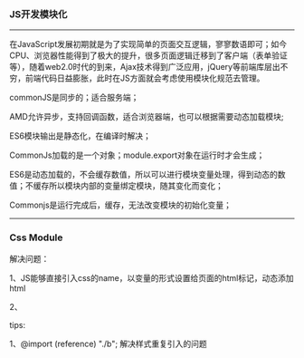 ### JS开发模块化

---

​		在JavaScript发展初期就是为了实现简单的页面交互逻辑，寥寥数语即可；如今CPU、浏览器性能得到了极大的提升，很多页面逻辑迁移到了客户端（表单验证等），随着web2.0时代的到来，Ajax技术得到广泛应用，jQuery等前端库层出不穷，前端代码日益膨胀，此时在JS方面就会考虑使用模块化规范去管理。



commonJS是同步的；适合服务端；

AMD允许异步，支持回调函数，适合浏览器端，也可以根据需要动态加载模块;



ES6模块输出是静态化，在编译时解决；

CommonJs加载的是一个对象；module.export对象在运行时才会生成；

ES6是动态加载的，不会缓存数值，所以可以进行模块变量处理，得到动态的数值；不缓存所以模块内部的变量绑定模块，随其变化而变化；

Commonjs是运行完成后，缓存，无法改变模块的初始化变量；



---

### Css Module

解决问题：

1、JS能够直接引入css的name，以变量的形式设置给页面的html标记，动态添加html

2、

tips:

1、@import (reference) "./b"; 解决样式重复引入的问题
